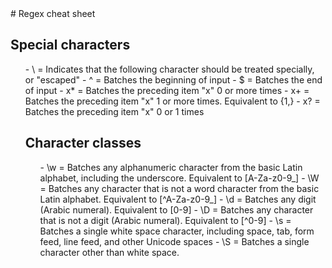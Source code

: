 <html>
# Regex cheat sheet

## Special characters
<ul>
    - \ = Indicates that the following character should be treated specially, or "escaped"
    - ^ = Batches the beginning of input
    - $ = Batches the end of input
    - x* = Batches the preceding item "x" 0 or more times
    - x+ = Batches the preceding item "x" 1 or more times. Equivalent to {1,}
    - x? = Batches the preceding item "x" 0 or 1 times


## Character classes

<ul>
    - \w = Batches any alphanumeric character from the basic Latin alphabet, including the underscore. Equivalent to [A-Za-z0-9_]
    - \W = Batches any character that is not a word character from the basic Latin alphabet. Equivalent to [^A-Za-z0-9_]
    - \d = Batches any digit (Arabic numeral). Equivalent to [0-9]
    - \D = Batches any character that is not a digit (Arabic numeral). Equivalent to [^0-9]
    - \s = Batches a single white space character, including space, tab, form feed, line feed, and other Unicode spaces
    - \S = Batches a single character other than white space.


